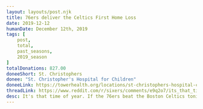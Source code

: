 ```yaml
---
layout: layouts/post.njk
title: 76ers deliver the Celtics First Home Loss
date: 2019-12-12
humanDate: December 12th, 2019
tags: [
    post,
    total,
    past_seasons,
    2019_season
]
totalDonations: 827.00
doneeShort: St. Christophers
donee: "St. Christopher's Hospital for Children"
doneeLink: https://towerhealth.org/locations/st-christophers-hospital-children
threadLink: https://www.reddit.com/r/sixers/comments/e9q2o7/its_that_time_of_year_if_the_76ers_beat_the/
desc: It's that time of year. If the 76ers beat the Boston Celtics tonight to deliver Boston their first home loss, I will make a charitable donation to St. Christopher's Hospital for Children here in Philly!
---
```




